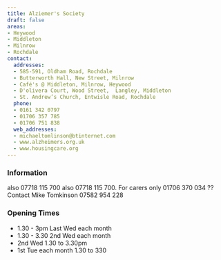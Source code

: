 ```yaml
---
title: Alziemer's Society
draft: false
areas:
- Heywood
- Middleton
- Milnrow
- Rochdale
contact:
  addresses:
  - 585-591, Oldham Road, Rochdale
  - Butterworth Hall, New Street, Milnrow
  - Café's @ Middleton, Milnrow, Heywood
  - D'olivera Court, Wood Street,  Langley, Middleton
  - St. Andrew’s Church, Entwisle Road, Rochdale
  phone:
  - 0161 342 0797
  - 01706 357 785
  - 01706 751 838
  web_addresses:
  - michaeltomlinson@btinternet.com
  - www.alzheimers.org.uk
  - www.housingcare.org
---
```


### Information
also 07718 115 700
also 07718 115 700.   For carers only
01706 370 034  ??
Contact Mike Tomkinson 07582 954 228

### Opening Times
* 1.30 - 3pm Last Wed each month
* 1.30 - 3.30 2nd Wed each month
* 2nd Wed 1.30 to 3.30pm
* 1st Tue each month 1.30 to 330

